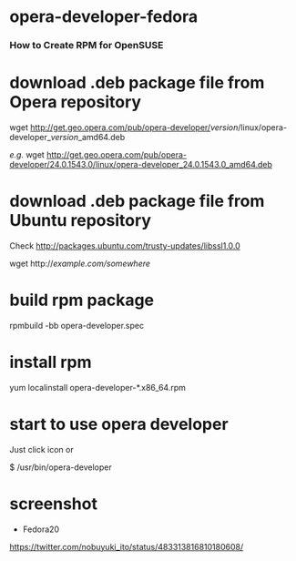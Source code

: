opera-developer-fedora
======================
### How to Create RPM for OpenSUSE

# download .deb package file from Opera repository
wget http://get.geo.opera.com/pub/opera-developer/<i>version</i>/linux/opera-developer_<i>version</i>_amd64.deb

<i>e.g.</i> wget http://get.geo.opera.com/pub/opera-developer/24.0.1543.0/linux/opera-developer_24.0.1543.0_amd64.deb

# download .deb package file from Ubuntu repository
Check http://packages.ubuntu.com/trusty-updates/libssl1.0.0

wget http://<i>example.com/somewhere</i>

# build rpm package
rpmbuild -bb opera-developer.spec

# install rpm
yum localinstall opera-developer-*.x86_64.rpm

# start to use opera developer
Just click icon or

$ /usr/bin/opera-developer

# screenshot
- Fedora20

https://twitter.com/nobuyuki_ito/status/483313816810180608/
